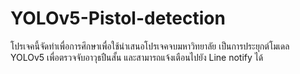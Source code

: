 # YOLOv5-Pistol-detection
โปรเจคนี้จัดทำเพื่อการศึกษาเพื่อใช้นำเสนอโปรเจคจบมหาวิทยาลัย เป็นการประยุกต์โมเดล YOLOv5 เพื่อตรวจจับอาวุธปืนสั้น และสามารถแจ้งเตือนไปยัง Line notify ได้
